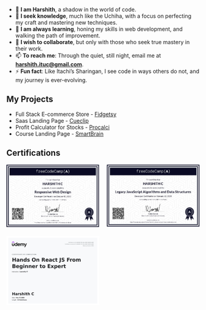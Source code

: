 - 👋 **I am Harshith**, a shadow in the world of code.  
- 👀 **I seek knowledge**, much like the Uchiha, with a focus on perfecting my craft and mastering new techniques.  
- 🌱 **I am always learning**, honing my skills in web development, and walking the path of improvement.  
- 🤝 **I wish to collaborate**, but only with those who seek true mastery in their work.  
- 📫 **To reach me**: Through the quiet, still night, email me at **harshith.ituc@gmail.com**.    
- ⚡ **Fun fact**: Like Itachi’s Sharingan, I see code in ways others do not, and my journey is ever-evolving.

## My Projects

- Full Stack E-commerce Store - [Fidgetsy](https://fidgetsy.shop)
- Saas Landing Page - [Cueclip](https://cueclip.netlify.app)
- Profit Calculator for Stocks - [Procalci](https://procalci.netlify.app)
- Course Landing Page - [SmartBrain](https://landingpage-smartbrain.netlify.app/)

## Certifications

<div style="display: grid; grid-template-columns: 2fr 2fr; gap: 20px;"> <a href="https://www.freecodecamp.org/certification/Harshith_C/responsive-web-design"> <img src="https://github.com/ItachiPrime/ItachiPrime/blob/b12dd3afc723b61848dee8b182162d6b051aaef6/WebDesign.JPG" alt="Responsive Web Design" width="100%" /> </a> <a href="https://www.freecodecamp.org/certification/Harshith_C/javascript-algorithms-and-data-structures"> <img src="https://github.com/ItachiPrime/ItachiPrime/blob/bf354b8eee2fe69835001b6bc6405990506d53b8/DSA.JPG" alt="JavaScript Algorithms & Data Structures" width="100%" /> </a> <a href="https://www.udemy.com/certificate/UC-e08c5521-f110-43ac-b596-10bf3b7ec886/"> <img src="https://github.com/ItachiPrime/ItachiPrime/blob/87853eddf0846cfa9c59343fc358a2597ba2544a/Udemy.jpg" alt="React JS" width="100%" /> </a> </div>


